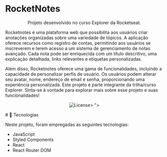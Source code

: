 <h1> RocketNotes </h1>

<p align="center">
Projeto desenvolvido no curso Explorer da Rocketseat.
</p>

Rocketnotes é uma plataforma web que possibilita aos usuários criar anotações organizadas sobre uma variedade de tópicos. A aplicação oferece recursos como registro de contas, permitindo aos usuários se inscreverem e terem acesso a um sistema de gerenciamento de notas avançado. Cada nota pode ser enriquecida com um título descritivo, uma explicação detalhada, links relevantes e etiquetas personalizadas.

Além disso, Rocketnotes oferece uma gama de funcionalidades, incluindo a capacidade de personalizar perfis de usuário. Os usuários podem alterar seu avatar, nome, endereço de email e senha, proporcionando uma experiência personalizada. Este projeto é parte integrante da trilha/curso Explorer. Sinta-se à vontade para explorar mais sobre esse projeto e suas funcionalidades!


<p align="center">
  <img alt="License" src="https://github.com/devwagnerdw/Rocketnotes-backend/assets/103940637/b5782d60-1e30-46fc-926b-583c87fb1337">>
">
</p>
# 🚀 Tecnologias

 Neste projeto, foram empregadas as seguintes tecnologias:

- JavaScript
- Styled Components
- React
- React Router DOM
<br/>
